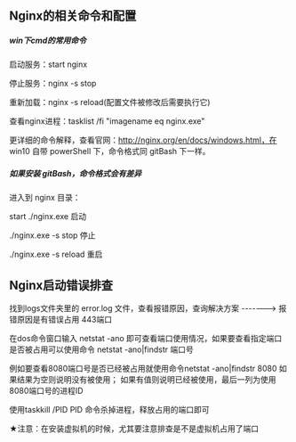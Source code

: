 ## Nginx的相关命令和配置

##### win下cmd的常用命令

  启动服务：start nginx
  
  停止服务：nginx -s stop
  
  重新加载：nginx -s reload(配置文件被修改后需要执行它)
  
  查看nginx进程：tasklist /fi "imagename eq nginx.exe"
  
  更详细的命令解释，查看官网：http://nginx.org/en/docs/windows.html，在 win10 自带 powerShell 下，命令格式同 gitBash 下一样。
  
##### 如果安装 gitBash，命令格式会有差异
  
  进入到 nginx 目录：
  
  start ./nginx.exe       启动
  
  ./nginx.exe -s stop     停止
  
  ./nginx.exe -s reload   重启
  
## Nginx启动错误排查

  找到logs文件夹里的 error.log 文件，查看报错原因，查询解决方案 -------> 报错原因是有错误占用 443端口
  
  在dos命令窗口输入 netstat -ano 即可查看端口使用情况，如果要查看指定端口是否被占用可以使用命令 netstat -ano|findstr 端口号
  
  例如要查看8080端口号是否已经被占用就使用命令netstat -ano|findstr 8080
    如果结果为空则说明没有被使用；
    如果有值则说明已经被使用，最后一列为使用8080端口号的进程ID

  使用taskkill /PID PID 命令杀掉进程，释放占用的端口即可
  
  ★注意：在安装虚拟机的时候，尤其要注意排查是不是虚拟机占用了端口
